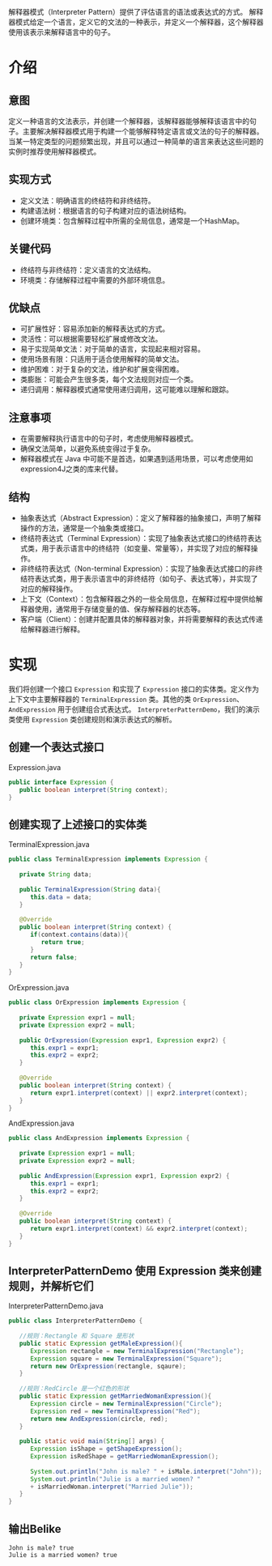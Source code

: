 解释器模式（Interpreter Pattern）提供了评估语言的语法或表达式的方式。
解释器模式给定一个语言，定义它的文法的一种表示，并定义一个解释器，这个解释器使用该表示来解释语言中的句子。
# 介绍
## 意图
定义一种语言的文法表示，并创建一个解释器，该解释器能够解释该语言中的句子。主要解决解释器模式用于构建一个能够解释特定语言或文法的句子的解释器。当某一特定类型的问题频繁出现，并且可以通过一种简单的语言来表达这些问题的实例时推荐使用解释器模式。

## 实现方式
- 定义文法：明确语言的终结符和非终结符。
- 构建语法树：根据语言的句子构建对应的语法树结构。
- 创建环境类：包含解释过程中所需的全局信息，通常是一个HashMap。

## 关键代码
- 终结符与非终结符：定义语言的文法结构。
- 环境类：存储解释过程中需要的外部环境信息。

## 优缺点
- 可扩展性好：容易添加新的解释表达式的方式。
- 灵活性：可以根据需要轻松扩展或修改文法。
- 易于实现简单文法：对于简单的语言，实现起来相对容易。
- 使用场景有限：只适用于适合使用解释的简单文法。
- 维护困难：对于复杂的文法，维护和扩展变得困难。
- 类膨胀：可能会产生很多类，每个文法规则对应一个类。
- 递归调用：解释器模式通常使用递归调用，这可能难以理解和跟踪。

## 注意事项
- 在需要解释执行语言中的句子时，考虑使用解释器模式。
- 确保文法简单，以避免系统变得过于复杂。
- 解释器模式在 Java 中可能不是首选，如果遇到适用场景，可以考虑使用如expression4J之类的库来代替。

## 结构
- 抽象表达式（Abstract Expression）：定义了解释器的抽象接口，声明了解释操作的方法，通常是一个抽象类或接口。
- 终结符表达式（Terminal Expression）：实现了抽象表达式接口的终结符表达式类，用于表示语言中的终结符（如变量、常量等），并实现了对应的解释操作。
- 非终结符表达式（Non-terminal Expression）：实现了抽象表达式接口的非终结符表达式类，用于表示语言中的非终结符（如句子、表达式等），并实现了对应的解释操作。
- 上下文（Context）：包含解释器之外的一些全局信息，在解释过程中提供给解释器使用，通常用于存储变量的值、保存解释器的状态等。
- 客户端（Client）：创建并配置具体的解释器对象，并将需要解释的表达式传递给解释器进行解释。

# 实现
我们将创建一个接口 `Expression` 和实现了 `Expression` 接口的实体类。定义作为上下文中主要解释器的 `TerminalExpression` 类。其他的类 `OrExpression`、`AndExpression` 用于创建组合式表达式。
`InterpreterPatternDemo`，我们的演示类使用 `Expression` 类创建规则和演示表达式的解析。

## 创建一个表达式接口
Expression.java
```java
public interface Expression {
   public boolean interpret(String context);
}
```

## 创建实现了上述接口的实体类
TerminalExpression.java
```java
public class TerminalExpression implements Expression {
   
   private String data;
 
   public TerminalExpression(String data){
      this.data = data; 
   }
 
   @Override
   public boolean interpret(String context) {
      if(context.contains(data)){
         return true;
      }
      return false;
   }
}
```
OrExpression.java
```java
public class OrExpression implements Expression {
    
   private Expression expr1 = null;
   private Expression expr2 = null;
 
   public OrExpression(Expression expr1, Expression expr2) { 
      this.expr1 = expr1;
      this.expr2 = expr2;
   }
 
   @Override
   public boolean interpret(String context) {      
      return expr1.interpret(context) || expr2.interpret(context);
   }
}
```
AndExpression.java
```java
public class AndExpression implements Expression {
    
   private Expression expr1 = null;
   private Expression expr2 = null;
 
   public AndExpression(Expression expr1, Expression expr2) { 
      this.expr1 = expr1;
      this.expr2 = expr2;
   }
 
   @Override
   public boolean interpret(String context) {      
      return expr1.interpret(context) && expr2.interpret(context);
   }
}
```

## InterpreterPatternDemo 使用 Expression 类来创建规则，并解析它们
InterpreterPatternDemo.java
```java
public class InterpreterPatternDemo {
 
   //规则：Rectangle 和 Square 是形状
   public static Expression getMaleExpression(){
      Expression rectangle = new TerminalExpression("Rectangle");
      Expression square = new TerminalExpression("Square");
      return new OrExpression(rectangle, sqaure);    
   }
 
   //规则：RedCircle 是一个红色的形状
   public static Expression getMarriedWomanExpression(){
      Expression circle = new TerminalExpression("Circle");
      Expression red = new TerminalExpression("Red");
      return new AndExpression(circle, red);    
   }
 
   public static void main(String[] args) {
      Expression isShape = getShapeExpression();
      Expression isRedShape = getMarriedWomanExpression();
 
      System.out.println("John is male? " + isMale.interpret("John"));
      System.out.println("Julie is a married women? " 
      + isMarriedWoman.interpret("Married Julie"));
   }
}
```

## 输出Belike
```text
John is male? true
Julie is a married women? true
```